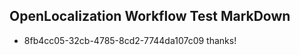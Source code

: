 ## OpenLocalization Workflow Test MarkDown
* 8fb4cc05-32cb-4785-8cd2-7744da107c09 
thanks!<!--HONumber=Mar16_HO4-->
